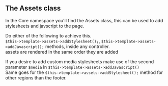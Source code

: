 ## The Assets class
In the Core namespace you'll find the Assets class, this can be used to add stylesheets and javscript to the page.  

Do either of the following to achieve this.  
`$this->template->assets->addStylesheet();`, `$this->template->assets->addJavascript();` methods, inside any controller.  
assets are rendered in the same order they are added  
  
If you desire to add custom media stylesheets make use of the second parameter `$media` in `$this->template->assets->addJavascript()`  
Same goes for the `$this->template->assets->addStylesheet();` method for other regions than the footer.  